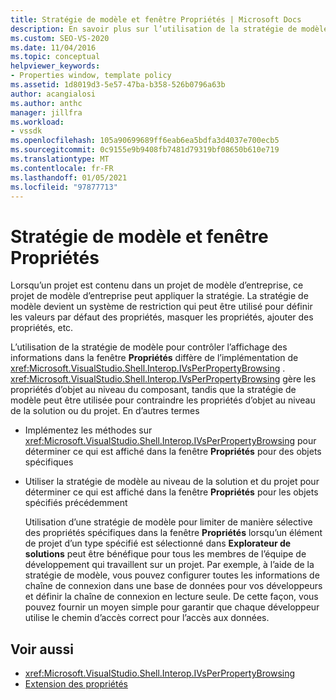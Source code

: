 ```yaml
---
title: Stratégie de modèle et fenêtre Propriétés | Microsoft Docs
description: En savoir plus sur l’utilisation de la stratégie de modèle pour définir les valeurs par défaut des propriétés, masquer les propriétés et ajouter des propriétés dans le Fenêtre Propriétés.
ms.custom: SEO-VS-2020
ms.date: 11/04/2016
ms.topic: conceptual
helpviewer_keywords:
- Properties window, template policy
ms.assetid: 1d8019d3-5e57-47ba-b358-526b0796a63b
author: acangialosi
ms.author: anthc
manager: jillfra
ms.workload:
- vssdk
ms.openlocfilehash: 105a90699689ff6eab6ea5bdfa3d4037e700ecb5
ms.sourcegitcommit: 0c9155e9b9408fb7481d79319bf08650b610e719
ms.translationtype: MT
ms.contentlocale: fr-FR
ms.lasthandoff: 01/05/2021
ms.locfileid: "97877713"
---
```

# <a name="template-policy-and-the-properties-window"></a>Stratégie de modèle et fenêtre Propriétés
Lorsqu’un projet est contenu dans un projet de modèle d’entreprise, ce projet de modèle d’entreprise peut appliquer la stratégie. La stratégie de modèle devient un système de restriction qui peut être utilisé pour définir les valeurs par défaut des propriétés, masquer les propriétés, ajouter des propriétés, etc.

 L’utilisation de la stratégie de modèle pour contrôler l’affichage des informations dans la fenêtre **Propriétés** diffère de l’implémentation de <xref:Microsoft.VisualStudio.Shell.Interop.IVsPerPropertyBrowsing> . <xref:Microsoft.VisualStudio.Shell.Interop.IVsPerPropertyBrowsing> gère les propriétés d’objet au niveau du composant, tandis que la stratégie de modèle peut être utilisée pour contraindre les propriétés d’objet au niveau de la solution ou du projet. En d’autres termes

- Implémentez les méthodes sur <xref:Microsoft.VisualStudio.Shell.Interop.IVsPerPropertyBrowsing> pour déterminer ce qui est affiché dans la fenêtre **Propriétés** pour des objets spécifiques

- Utiliser la stratégie de modèle au niveau de la solution et du projet pour déterminer ce qui est affiché dans la fenêtre **Propriétés** pour les objets spécifiés précédemment

  Utilisation d’une stratégie de modèle pour limiter de manière sélective des propriétés spécifiques dans la fenêtre **Propriétés** lorsqu’un élément de projet d’un type spécifié est sélectionné dans **Explorateur de solutions** peut être bénéfique pour tous les membres de l’équipe de développement qui travaillent sur un projet. Par exemple, à l’aide de la stratégie de modèle, vous pouvez configurer toutes les informations de chaîne de connexion dans une base de données pour vos développeurs et définir la chaîne de connexion en lecture seule. De cette façon, vous pouvez fournir un moyen simple pour garantir que chaque développeur utilise le chemin d’accès correct pour l’accès aux données.

## <a name="see-also"></a>Voir aussi
- <xref:Microsoft.VisualStudio.Shell.Interop.IVsPerPropertyBrowsing>
- [Extension des propriétés](../../extensibility/internals/extending-properties.md)
